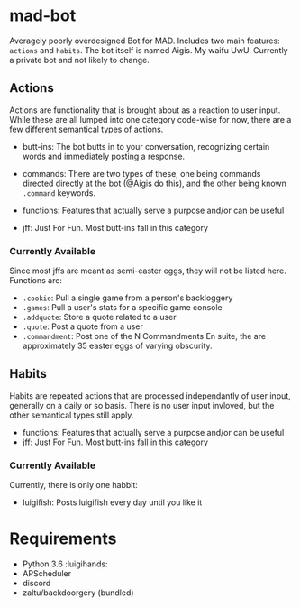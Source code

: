 # mad-bot
Averagely poorly overdesigned Bot for MAD. Includes two main features: `actions` and `habits`.
The bot itself is named Aigis. My waifu UwU. Currently a private bot and not likely to change.

## Actions
Actions are functionality that is brought about as a reaction to user input. While these are all lumped into one category code-wise for now, there are a few different semantical types of actions.

- butt-ins: The bot butts in to your conversation, recognizing certain words and immediately posting a response.
- commands: There are two types of these, one being commands directed directly at the bot (@Aigis do this), and the other being known `.command` keywords.

- functions: Features that actually serve a purpose and/or can be useful
- jff: Just For Fun. Most butt-ins fall in this category

### Currently Available
Since most jffs are meant as semi-easter eggs, they will not be listed here. Functions are:
- `.cookie`: Pull a single game from a person's backloggery
- `.games`: Pull a user's stats for a specific game console
- `.addquote`: Store a quote related to a user
- `.quote`: Post a quote from a user
- `.commandment`: Post one of the N Commandments
En suite, the are approximately 35 easter eggs of varying obscurity.

## Habits
Habits are repeated actions that are processed independantly of user input, generally on a daily or so basis. There is no user input invloved, but the other semantical types still apply.

- functions: Features that actually serve a purpose and/or can be useful
- jff: Just For Fun. Most butt-ins fall in this category

### Currently Available
Currently, there is only one habbit:
- luigifish: Posts luigifish every day until you like it


# Requirements
- Python 3.6 :luigihands:
- APScheduler
- discord
- zaltu/backdoorgery (bundled)
